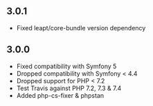 3.0.1
-----

* Fixed leapt/core-bundle version dependency

3.0.0
-----

* Fixed compatibility with Symfony 5
* Dropped compatibility with Symfony < 4.4
* Dropped support for PHP < 7.2
* Test Travis against PHP 7.2, 7.3 & 7.4
* Added php-cs-fixer & phpstan
